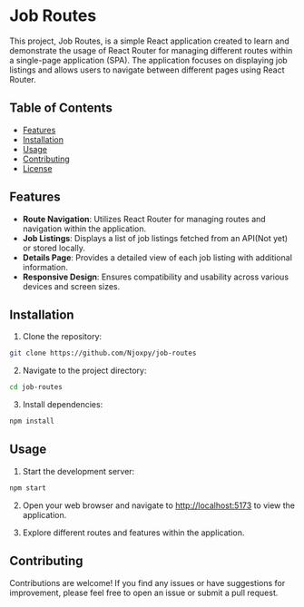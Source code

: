 # Job Routes

This project, Job Routes, is a simple React application created to learn and demonstrate the usage of React Router for managing different routes within a single-page application (SPA). The application focuses on displaying job listings and allows users to navigate between different pages using React Router.

## Table of Contents

- [Features](#features)
- [Installation](#installation)
- [Usage](#usage)
- [Contributing](#contributing)
- [License](#license)

## Features

- **Route Navigation**: Utilizes React Router for managing routes and navigation within the application.
- **Job Listings**: Displays a list of job listings fetched from an API(Not yet) or stored locally.
- **Details Page**: Provides a detailed view of each job listing with additional information.
- **Responsive Design**: Ensures compatibility and usability across various devices and screen sizes.

## Installation

1. Clone the repository:

```sh
git clone https://github.com/Njoxpy/job-routes
```

2. Navigate to the project directory:

```sh
cd job-routes
```

3. Install dependencies:

```sh
npm install
```

## Usage

1. Start the development server:

```sh
npm start
```

2. Open your web browser and navigate to <http://localhost:5173> to view the application.

3. Explore different routes and features within the application.

## Contributing

Contributions are welcome! If you find any issues or have suggestions for improvement, please feel free to open an issue or submit a pull request.
